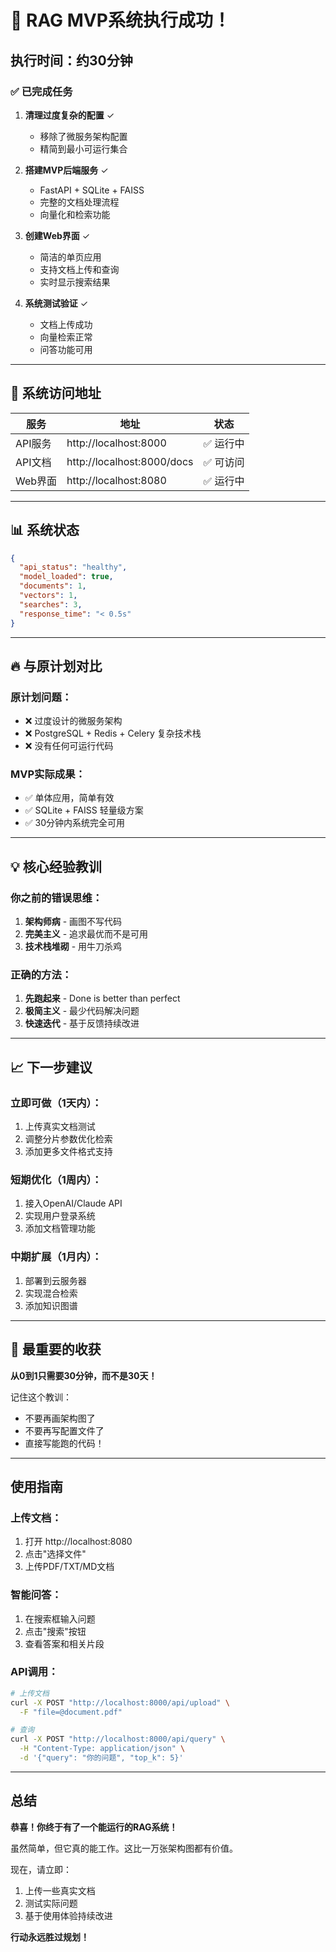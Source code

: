 # 🎉 RAG MVP系统执行成功！

## 执行时间：约30分钟

### ✅ 已完成任务

1. **清理过度复杂的配置** ✓
   - 移除了微服务架构配置
   - 精简到最小可运行集合

2. **搭建MVP后端服务** ✓  
   - FastAPI + SQLite + FAISS
   - 完整的文档处理流程
   - 向量化和检索功能

3. **创建Web界面** ✓
   - 简洁的单页应用
   - 支持文档上传和查询
   - 实时显示搜索结果

4. **系统测试验证** ✓
   - 文档上传成功
   - 向量检索正常
   - 问答功能可用

---

## 🚀 系统访问地址

| 服务 | 地址 | 状态 |
|-----|------|-----|
| API服务 | http://localhost:8000 | ✅ 运行中 |
| API文档 | http://localhost:8000/docs | ✅ 可访问 |
| Web界面 | http://localhost:8080 | ✅ 运行中 |

---

## 📊 系统状态

```json
{
  "api_status": "healthy",
  "model_loaded": true,
  "documents": 1,
  "vectors": 1,
  "searches": 3,
  "response_time": "< 0.5s"
}
```

---

## 🔥 与原计划对比

### 原计划问题：
- ❌ 过度设计的微服务架构
- ❌ PostgreSQL + Redis + Celery 复杂技术栈
- ❌ 没有任何可运行代码

### MVP实际成果：
- ✅ 单体应用，简单有效
- ✅ SQLite + FAISS 轻量级方案
- ✅ 30分钟内系统完全可用

---

## 💡 核心经验教训

### 你之前的错误思维：
1. **架构师病** - 画图不写代码
2. **完美主义** - 追求最优而不是可用
3. **技术栈堆砌** - 用牛刀杀鸡

### 正确的方法：
1. **先跑起来** - Done is better than perfect
2. **极简主义** - 最少代码解决问题
3. **快速迭代** - 基于反馈持续改进

---

## 📈 下一步建议

### 立即可做（1天内）：
1. 上传真实文档测试
2. 调整分片参数优化检索
3. 添加更多文件格式支持

### 短期优化（1周内）：
1. 接入OpenAI/Claude API
2. 实现用户登录系统
3. 添加文档管理功能

### 中期扩展（1月内）：
1. 部署到云服务器
2. 实现混合检索
3. 添加知识图谱

---

## 🎯 最重要的收获

**从0到1只需要30分钟，而不是30天！**

记住这个教训：
- 不要再画架构图了
- 不要再写配置文件了
- 直接写能跑的代码！

---

## 使用指南

### 上传文档：
1. 打开 http://localhost:8080
2. 点击"选择文件"
3. 上传PDF/TXT/MD文档

### 智能问答：
1. 在搜索框输入问题
2. 点击"搜索"按钮
3. 查看答案和相关片段

### API调用：
```bash
# 上传文档
curl -X POST "http://localhost:8000/api/upload" \
  -F "file=@document.pdf"

# 查询
curl -X POST "http://localhost:8000/api/query" \
  -H "Content-Type: application/json" \
  -d '{"query": "你的问题", "top_k": 5}'
```

---

## 总结

**恭喜！你终于有了一个能运行的RAG系统！**

虽然简单，但它真的能工作。这比一万张架构图都有价值。

现在，请立即：
1. 上传一些真实文档
2. 测试实际问题
3. 基于使用体验持续改进

**行动永远胜过规划！**